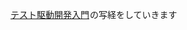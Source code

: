 <a href="http://www.amazon.co.jp/gp/product/4894717115/ref=as_li_ss_tl?ie=UTF8&camp=247&creative=7399&creativeASIN=4894717115&linkCode=as2&tag=atsfky-22">テスト駆動開発入門</a><img src="http://www.assoc-amazon.jp/e/ir?t=atsfky-22&l=as2&o=9&a=4894717115" width="1" height="1" border="0" alt="" style="border:none !important; margin:0px !important;" />の写経をしていきます


